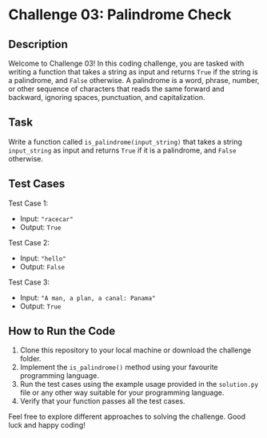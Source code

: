 # Challenge 03: Palindrome Check

## Description

Welcome to Challenge 03! In this coding challenge, you are tasked with writing a function that takes a string as input and returns `True` if the string is a palindrome, and `False` otherwise. A palindrome is a word, phrase, number, or other sequence of characters that reads the same forward and backward, ignoring spaces, punctuation, and capitalization.

## Task

Write a function called `is_palindrome(input_string)` that takes a string `input_string` as input and returns `True` if it is a palindrome, and `False` otherwise.

## Test Cases

Test Case 1:
- Input: `"racecar"`
- Output: `True`

Test Case 2:
- Input: `"hello"`
- Output: `False`

Test Case 3:
- Input: `"A man, a plan, a canal: Panama"`
- Output: `True`

## How to Run the Code

1. Clone this repository to your local machine or download the challenge folder.
2. Implement the `is_palindrome()` method using your favourite programming language.
3. Run the test cases using the example usage provided in the `solution.py` file or any other way suitable for your programming language.
4. Verify that your function passes all the test cases.

Feel free to explore different approaches to solving the challenge. Good luck and happy coding!
